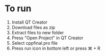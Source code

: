 # To run
1. Install QT Creator
2. Download files as zip
3. Extract files to new folder
4. Press "Open Project" in QT Creator
5. Select cppfinal.pro file
6. Press run icon in bottom left or press ⌘ + R
